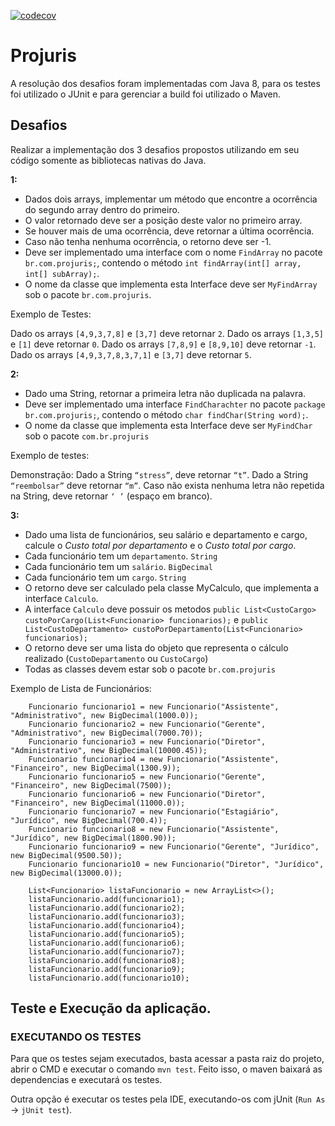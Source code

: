 [![codecov](https://codecov.io/gh/DiegoSouzaDev/Robots/branch/master/graph/badge.svg)](https://codecov.io/gh/DiegoSouzaDev/Robots)

# Projuris
A resolução dos desafios foram implementadas com Java 8, para os testes foi utilizado o JUnit e para gerenciar a build foi utilizado o Maven.


## Desafios

Realizar a implementação dos 3 desafios propostos utilizando em seu código somente as bibliotecas nativas do Java.

**1:**
* Dados dois arrays, implementar um método que encontre a ocorrência do segundo array dentro  do primeiro.
* O valor retornado deve ser a posição deste valor no primeiro array.
* Se houver mais de uma ocorrência, deve retornar a última ocorrência.
* Caso não tenha nenhuma ocorrência, o retorno deve ser -1.
* Deve ser implementado uma interface com o nome `FindArray` no pacote `br.com.projuris;`, contendo o método `int findArray(int[] array, int[] subArray);`.
* O nome da classe que implementa esta Interface deve ser `MyFindArray` sob o pacote `br.com.projuris`.

Exemplo de Testes:

Dado os arrays `[4,9,3,7,8]` e `[3,7]` deve retornar `2`.
Dado os arrays `[1,3,5]` e `[1]` deve retornar `0`.
Dado os arrays `[7,8,9]` e `[8,9,10]` deve retornar `-1`.
Dado os arrays `[4,9,3,7,8,3,7,1]` e `[3,7]` deve retornar `5`.
 
**2:**
* Dado uma String, retornar a primeira letra não duplicada na palavra.
* Deve ser implementado uma interface `FindCharachter` no pacote `package br.com.projuris;`, contendo o método `char findChar(String word);`.
* O nome da classe que implementa esta Interface deve ser `MyFindChar` sob o pacote `com.br.projuris`

Exemplo de testes:

Demonstração:
Dado a String `“stress”`, deve retornar `“t”`.
Dado a String `“reembolsar”` deve retornar `“m”`.
Caso não exista nenhuma letra não repetida na String, deve retornar `‘ ’` (espaço em branco).
 
**3:**
* Dado uma lista de funcionários, seu salário e departamento e cargo, calcule o *Custo total por departamento* e o *Custo total por cargo*.
* Cada funcionário tem um `departamento`. `String`
* Cada funcionário tem um `salário`. `BigDecimal`
* Cada funcionário tem um `cargo`. `String`
* O retorno deve ser calculado pela classe MyCalculo, que implementa a interface `Calculo`.
* A interface `Calculo` deve possuir os metodos `public List<CustoCargo> custoPorCargo(List<Funcionario> funcionarios);`
e `public List<CustoDepartamento> custoPorDepartamento(List<Funcionario> funcionarios);`
* O retorno deve ser uma lista do objeto que representa o cálculo realizado (`CustoDepartamento` ou `CustoCargo`)
* Todas as classes devem estar sob o pacote `br.com.projuris`

 
Exemplo de Lista de Funcionários:

		Funcionario funcionario1 = new Funcionario("Assistente", "Administrativo", new BigDecimal(1000.0));
		Funcionario funcionario2 = new Funcionario("Gerente", "Administrativo", new BigDecimal(7000.70));
		Funcionario funcionario3 = new Funcionario("Diretor", "Administrativo", new BigDecimal(10000.45));
		Funcionario funcionario4 = new Funcionario("Assistente", "Financeiro", new BigDecimal(1300.9));
		Funcionario funcionario5 = new Funcionario("Gerente", "Financeiro", new BigDecimal(7500));
		Funcionario funcionario6 = new Funcionario("Diretor", "Financeiro", new BigDecimal(11000.0));
		Funcionario funcionario7 = new Funcionario("Estagiário", "Jurídico", new BigDecimal(700.4));
		Funcionario funcionario8 = new Funcionario("Assistente", "Jurídico", new BigDecimal(1800.90));
		Funcionario funcionario9 = new Funcionario("Gerente", "Jurídico", new BigDecimal(9500.50));
		Funcionario funcionario10 = new Funcionario("Diretor", "Jurídico", new BigDecimal(13000.0));
		
		List<Funcionario> listaFuncionario = new ArrayList<>();
		listaFuncionario.add(funcionario1);
		listaFuncionario.add(funcionario2);
		listaFuncionario.add(funcionario3);
		listaFuncionario.add(funcionario4);
		listaFuncionario.add(funcionario5);
		listaFuncionario.add(funcionario6);
		listaFuncionario.add(funcionario7);
		listaFuncionario.add(funcionario8);
		listaFuncionario.add(funcionario9);
		listaFuncionario.add(funcionario10);

		


## Teste e Execução da aplicação.

### EXECUTANDO OS TESTES
Para que os testes sejam executados, basta acessar a pasta raiz do projeto, abrir o CMD e executar o comando `mvn test`.
Feito isso, o maven baixará as dependencias e executará os testes.

Outra opção é executar os testes pela IDE, executando-os com jUnit (`Run As` -> `jUnit test`).


